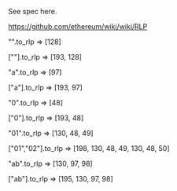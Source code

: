 
See spec here.

https://github.com/ethereum/wiki/wiki/RLP

"".to_rlp
=> [128]

[""].to_rlp
=> [193, 128]

"a".to_rlp
=> [97]

["a"].to_rlp
=> [193, 97]

"0".to_rlp
 => [48]

["0"].to_rlp
  => [193, 48]

"01".to_rlp
 => [130, 48, 49]

["01","02"].to_rlp
 => [198, 130, 48, 49, 130, 48, 50]

"ab".to_rlp
 => [130, 97, 98]

["ab"].to_rlp
 => [195, 130, 97, 98]
